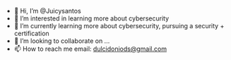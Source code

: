 - 👋 Hi, I’m @Juicysantos
- 👀 I’m interested in learning more about cybersecurity
- 🌱 I’m currently learning more about cybersecurity, pursuing a security + certification
- 💞️ I’m looking to collaborate on ...
- 📫 How to reach me email: dulcidoniods@gmail.com

<!---
Juicysantos/Juicysantos is a ✨ special ✨ repository because its `README.md` (this file) appears on your GitHub profile.
You can click the Preview link to take a look at your changes.
--->

